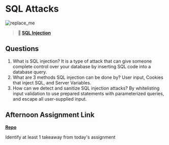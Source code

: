 # SQL Attacks

![replace_me](https://codeworks.blob.core.windows.net/public/assets/img/illustrations/placeholder.svg)

> **📖 [SQL Injection](https://codeworksacademy.com/fs-student-guide/resources/wk11/03-SQL-Injection)**

## Questions

1. What is SQL injection?
It is a type of attack that can give someone complete control over your database by inserting SQL code into a database query.
2. What are 3 methods SQL injection can be done by?
User input, Cookies that inject SQL, and Server Variables.
3. How can we detect and sanitize SQL injection attacks?
By whitelisting input validation to use prepared statements with parameterized queries, and escape all user-supplied input. 
## Afternoon Assignment Link

**[Repo](https://github.com/TobyComon/FriendZone)**

Identify at least 1 takeaway from today's assignment

